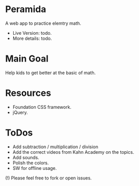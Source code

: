 Peramida
========

A web app to practice elemtry math.

* Live Version: todo.
* More details: todo.


Main Goal
=========
Help kids to get better at the basic of math.

Resources
=========
* Foundation CSS framework.
* jQuery.

ToDos
=====
* Add subtraction / multiplication / division
* Add the correct videos from Kahn Academy on the topics.
* Add sounds.
* Polish the colors.
* SW for offline usage.

(!) Please feel free to fork or open issues.


